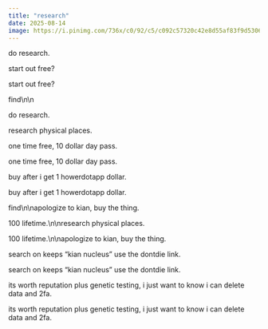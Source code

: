 ```yaml
---
title: "research"
date: 2025-08-14
image: https://i.pinimg.com/736x/c0/92/c5/c092c57320c42e8d55af83f9d5306314.jpg
---
```


do research.

start out free?

start out free?

find\n\n

do research.

research physical places.

one time free, 10 dollar day pass.

one time free, 10 dollar day pass.

buy after i get 1 howerdotapp dollar.

buy after i get 1 howerdotapp dollar.

find\n\napologize to kian, buy the thing.

100 lifetime.\n\nresearch physical places.

100 lifetime.\n\napologize to kian, buy the thing.

search on keeps “kian nucleus” use the dontdie link.

search on keeps “kian nucleus” use the dontdie link.

its worth reputation plus genetic testing, i just want to know i can delete data and 2fa.

its worth reputation plus genetic testing, i just want to know i can delete data and 2fa.
